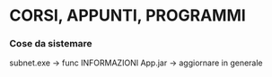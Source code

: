 # CORSI, APPUNTI, PROGRAMMI

### Cose da sistemare

subnet.exe  -> func INFORMAZIONI
App.jar -> aggiornare in generale


